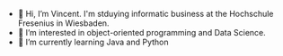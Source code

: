 - 👋 Hi, I’m Vincent. I'm stduying informatic business at the Hochschule Fresenius in Wiesbaden.
- 👀 I’m interested in object-oriented programming and Data Science.
- 🌱 I’m currently learning Java and Python

<!---
vincelemke99/vincelemke99 is a ✨ special ✨ repository because its `README.md` (this file) appears on your GitHub profile.
You can click the Preview link to take a look at your changes.
--->
